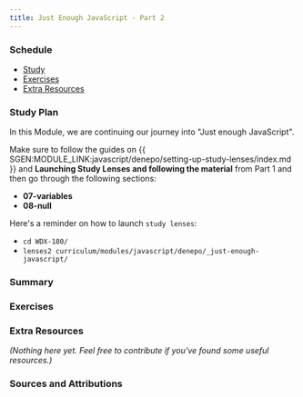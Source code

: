 ```yaml
---
title: Just Enough JavaScript - Part 2
---
```


### Schedule

  - [Study](#study-plan-NN)
  - [Exercises](#exercises-NN)
  - [Extra Resources](#extra-resources-NN)

### Study Plan

  In this Module, we are continuing our journey into "Just enough JavaScript".

  Make sure to follow the guides on {{ SGEN:MODULE_LINK:javascript/denepo/setting-up-study-lenses/index.md }} and **Launching Study Lenses and following the material** from Part 1 and then go through the following sections:

  - **07-variables**
  - **08-null**

  Here's a reminder on how to launch `study lenses`:

  - `cd WDX-180/`
  - `lenses2 curriculum/modules/javascript/denepo/_just-enough-javascript/`

### Summary

### Exercises

  <!-- SGEN:META:PROGRESS:task=Explore the '07-variables' section of 'Just Enough JavaScript' -->

  <!-- SGEN:META:PROGRESS:task=Explore the '08-null' section of 'Just Enough JavaScript' -->

### Extra Resources

  _(Nothing here yet. Feel free to contribute if you've found some useful resources.)_

### Sources and Attributions